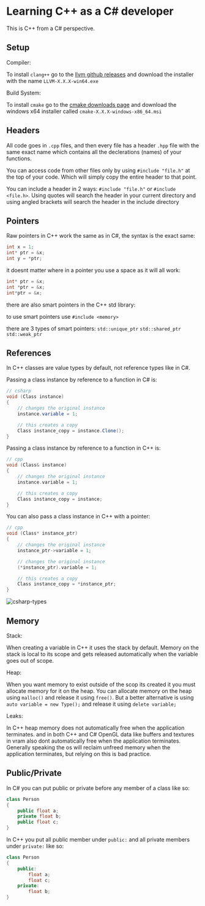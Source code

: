 # Learning C++ as a C# developer

This is C++ from a C# perspective.

## Setup

Compiler:

To install ``clang++`` go to the [llvm github releases](https://github.com/llvm/llvm-project/releases) and download the installer with the name ``LLVM-X.X.X-win64.exe``

Build System:

To install ``cmake`` go to the [cmake downloads page](https://cmake.org/download/) and download the windows x64 installer called ``cmake-X.X.X-windows-x86_64.msi``

## Headers

All code goes in ``.cpp`` files, and then every file has a header ``.hpp`` file with the same exact name which contains all the declerations (names) of your functions.

You can access code from other files only by using ``#include "file.h"`` at the top of your code. Which will simply copy the entire header to that point.

You can include a header in 2 ways: ``#include "file.h"`` or ``#include <file.h>``. Using quotes will search the header in your current directory and using angled brackets will search the header in the include directory

## Pointers

Raw pointers in C++ work the same as in C#, the syntax is the exact same:
```cpp
int x = 1;
int* ptr = &x;
int y = *ptr;
```

it doesnt matter where in a pointer you use a space as it will all work:

```cpp
int* ptr = &x;
int *ptr = &x;
int*ptr = &x;
```

there are also smart pointers in the C++ std library:

to use smart pointers use ``#include <memory>``

there are 3 types of smart pointers: ``std::unique_ptr`` ``std::shared_ptr`` ``std::weak_ptr``

## References

In C++ classes are value types by default, not reference types like in C#.

Passing a class instance by reference to a function in C# is:
```csharp
// csharp
void (Class instance)
{
    // changes the original instance
    instance.variable = 1;

    // this creates a copy
    Class instance_copy = instance.Clone();
}
```

Passing a class instance by reference to a function in C++ is:
```cpp
// cpp
void (Class& instance)
{
    // changes the original instance
    instance.variable = 1;

    // this creates a copy
    Class instance_copy = instance;
}
```

You can also pass a class instance in C++ with a pointer:
```cpp
// cpp
void (Class* instance_ptr)
{
    // changes the original instance
    instance_ptr->variable = 1;

    // changes the original instance
    (*instance_ptr).variable = 1;

    // this creates a copy
    Class instance_copy = *instance_ptr;
}
```
![csharp-types](https://github.com/user-attachments/assets/464866ab-4776-4ff9-b340-f86d03750d3c)

## Memory

Stack:

When creating a variable in C++ it uses the stack by default.
Memory on the stack is local to its scope and gets released automatically when the variable goes out of scope.

Heap:

When you want memory to exist outside of the scop its created it you must allocate memory for it on the heap.
You can allocate memory on the heap using ``malloc()`` and release it using ``free()``.
But a better alternative is using ``auto variable = new Type();`` and release it using ``delete variable;``

Leaks:

In C++ heap memory does not automatically free when the application terminates. and in both C++ and C# OpenGL data like buffers and textures in vram also dont automatically free when the application terminates.
Generally speaking the os will reclaim unfreed memory when the application terminates, but relying on this is bad practice.

## Public/Private

In C# you can put public or private before any member of a class like so:

```csharp
class Person
{
    public float a;
    private float b;
    public float c;
}
```

In C++ you put all public member under ``public:`` and all private members under ``private:`` like so:

```cpp
class Person
{
    public:
        float a;
        float c;
    private:
        float b;
}
```
